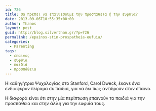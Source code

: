 ```yaml
---
id: 726
title: Θα πρεπει να επαινεσουμε την προσπαθεια ή την ευφυια?
date: 2013-09-06T10:55:35+00:00
author: Thanos
layout: post
guid: http://blog.silverthan.gr/?p=726
permalink: /epainos-stin-prospatheia-eufuia/
categories:
  - Parenting
tags:
  - έπαινος
  - ευφϋια
  - παιδιά
  - προσπάθεια
---
```

H καθηγήτρια Ψυχολογίας στο Stanford, Carol Dweck, έκανε ένα ενδιαφέρον πείραμα σε παιδιά, για να δει πως αντιδρούν στον έπαινο.

Η διαφορά είναι ότι στην μία περίπτωση επαινούν τα παιδιά για την προσπάθεια και στην άλλη για την ευφυΐα τους.

